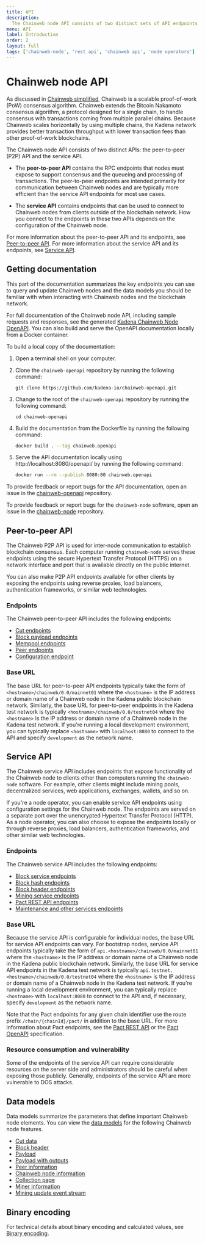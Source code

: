 ```yaml
---
title: API
description:
  The Chainweb node API consists of two distinct sets of API endpoints. The peer-to-peer (P2P) API provides endpoints for nodes to communicate with each other. The Chainweb service API provides endpoints for clients interacting with nodes.
menu: API
label: Introduction
order: 2
layout: full
tags: ['chainweb-node', 'rest api', 'chainweb api', 'node operators']
---
```


# Chainweb node API

As discussed in [Chainweb simplified](/learn/chainweb), Chainweb is a scalable proof-of-work (PoW) consensus algorithm. 
Chainweb extends the Bitcoin Nakamoto consensus algorithm, a protocol designed for a single chain, to handle consensus with transactions coming from multiple parallel chains. 
Because Chainweb scales horizontally by using multiple chains, the Kadena network provides better transaction throughput with lower transaction fees than other proof-of-work blockchains.

The Chainweb node API consists of two distinct APIs: the peer-to-peer (P2P) API and the service API. 

- The **peer-to-peer API** contains the RPC endpoints that nodes must expose to support consensus and the queueing and processing of transactions. The peer-to-peer endpoints are intended primarily for communication between Chainweb nodes and are typically more efficient than the service API endpoints for most use cases. 

- The **service API** contains endpoints that can be used to connect to Chainweb nodes from clients outside of the blockchain network.
How you connect to the endpoints in these two APIs depends on the configuration of the Chainweb node.

For more information about the peer-to-peer API and its endpoints, see [Peer-to-peer API](#peer-to-peer-api).
For more information about the service API and its endpoints, see [Service API](#service-api).

## Getting documentation

This part of the documentation summarizes the key endpoints you can use to query and update Chainweb nodes and the data models you should be familiar with when interacting with Chainweb nodes and the blockchain network.

For full documentation of the Chainweb node API, including sample requests and responses, see the generated [Kadena Chainweb Node OpenAPI](https://api.chainweb.com/openapi/).
You can also build and serve the OpenAPI documentation locally from a Docker container.

To build a local copy of the documentation:

1. Open a terminal shell on your computer.

2. Clone the `chainweb-openapi` repository by running the following command:

   ```code
   git clone https://github.com/kadena-io/chainweb-openapi.git
   ```

3. Change to the root of the `chainweb-openapi` repository by running the following
   command:

   ```code
   cd chainweb-openapi
   ```

3. Build the documentation from the Dockerfile by running the following command:

   ```bash
   docker build . --tag chainweb.openapi
   ```

1. Serve the API documentation locally using http://localhost:8080/openapi/ by running the following command:
   
   ```bash
   docker run --rm --publish 8080:80 chainweb.openapi
   ```

To provide feedback or report bugs for the API documentation, open an issue in the [chainweb-openapi](https://github.com/kadena-io/chainweb-openapi/issues) repository.

To provide feedback or report bugs for the `chainweb-node` software, open an issue in the [chainweb-node](https://github.com/kadena-io/chainweb-node/issues) repository.

## Peer-to-peer API

The Chainweb P2P API is used for inter-node communication to establish blockchain consensus. 
Each computer running `chainweb-node` serves these endpoints using the secure Hypertext Transfer Protocol (HTTPS) on a network interface and port that is available directly on the public internet.

You can also make P2P API endpoints available for other clients by exposing the endpoints using reverse proxies, load balancers, authentication frameworks, or similar web technologies.

### Endpoints

The Chainweb peer-to-peer API includes the following endpoints:

- [Cut endpoints](/api/cut)
- [Block payload endpoints](/api/payload)
- [Mempool endpoints](/api/mempool)
- [Peer endpoints](/api/peer)
- [Configuration endpoint](/api/config)

### Base URL

The base URL for peer-to-peer API endpoints typically take the form of `<hostname>/chainweb/0.0/mainnet01` where the `<hostname>` is the IP address or domain name of a Chainweb node in the Kadena public blockchain network. 
Similarly, the base URL for peer-to-peer endpoints in the Kadena test network is typically `<hostname>/chainweb/0.0/testnet04` where the `<hostname>` is the IP address or domain name of a Chainweb node in the Kadena test network.
If you're running a local development environment, you can typically replace `<hostname>` with `localhost:8080` to connect to the API and specify `development` as the network name.

## Service API

The Chainweb service API includes endpoints that expose functionality of the Chainweb node to clients other than computers running the `chainweb-node` software.
For example, other clients might include mining pools, decentralized services, web applications, exchanges, wallets, and so on.

If you're a node operator, you can enable service API endpoints using configuration settings for the Chainweb node. 
The endpoints are served on a separate port over the unencrypted Hypertext Transfer Protocol (HTTP). 
As a node operator, you can also choose to expose the endpoints locally or through reverse proxies, load balancers, authentication frameworks, and other similar web technologies.

### Endpoints

The Chainweb service API includes the following endpoints:

- [Block service endpoints](/api/chainweb-api/service-block)
- [Block hash endpoints](/api/blockhash)
- [Block header endpoints](/api/blockheader)
- [Mining service endpoints](/api/mining)
- [Pact REST API endpoints](/api/pact-rest-api)
- [Maintenance and other services endpoints](/api/misc)

### Base URL

Because the service API is configurable for individual nodes, the base URL for service API endpoints can vary.
For bootstrap nodes, service API endpoints typically take the form of `api.<hostname>/chainweb/0.0/mainnet01` where the `<hostname>` is the IP address or domain name of a Chainweb node in the Kadena public blockchain network. 
Similarly, the base URL for service API endpoints in the Kadena test network is typically `api.testnet.<hostname>/chainweb/0.0/testnet04` where the `<hostname>` is the IP address or domain name of a Chainweb node in the Kadena test network.
If you're running a local development environment, you can typically replace `<hostname>` with `localhost:8080` to connect to the API and, if necessary, specify `development` as the network name.

Note that the Pact endpoints for any given chain identifier use the route prefix `/chain/{chainId}/pact/` in addition to the base URL.
For more information about Pact endpoints, see the [Pact REST API](/reference/rest-api) or the [Pact OpenAPI](https://api.chainweb.com/openapi/pact.html) specification.

### Resource consumption and vulnerability

Some of the endpoints of the service API can require considerable resources on the server side and administrators should be careful when exposing those publicly. 
Generally, endpoints of the service API are more vulnerable to DOS attacks.

## Data models

Data models summarize the parameters that define important Chainweb node elements.
You can view the [data models](/reference/chainweb-api/data-models) for the following Chainweb node features.

- [Cut data](/reference/chainweb-api/data-models#cut-modelh464607198)
- [Block header](/reference/chainweb-api/data-models#block-header-modelh1621557545)
- [Payload](/reference/chainweb-api/data-models#payload-modelh1436683818)
- [Payload with outputs](/reference/chainweb-api/data-models#payload-with-outputs-modelh509052678)
- [Peer information](/reference/chainweb-api/data-models#peer-information-modelh-1716301923)
- [Chainweb node information](/reference/chainweb-api/data-models#chainweb-node-information-modelh-1581301161)
- [Collection page](/reference/chainweb-api/data-models#collection-page-modelh1516574970)
- [Miner information](/reference/chainweb-api/data-models#miner-information-modelh-192276614)
- [Mining update event stream](/reference/chainweb-api/data-models#mining-update-event-stream-modelh-1942514890)

## Binary encoding

For technical details about binary encoding and calculated values, see [Binary encoding](/reference/chainweb-api/binary-encoding).
